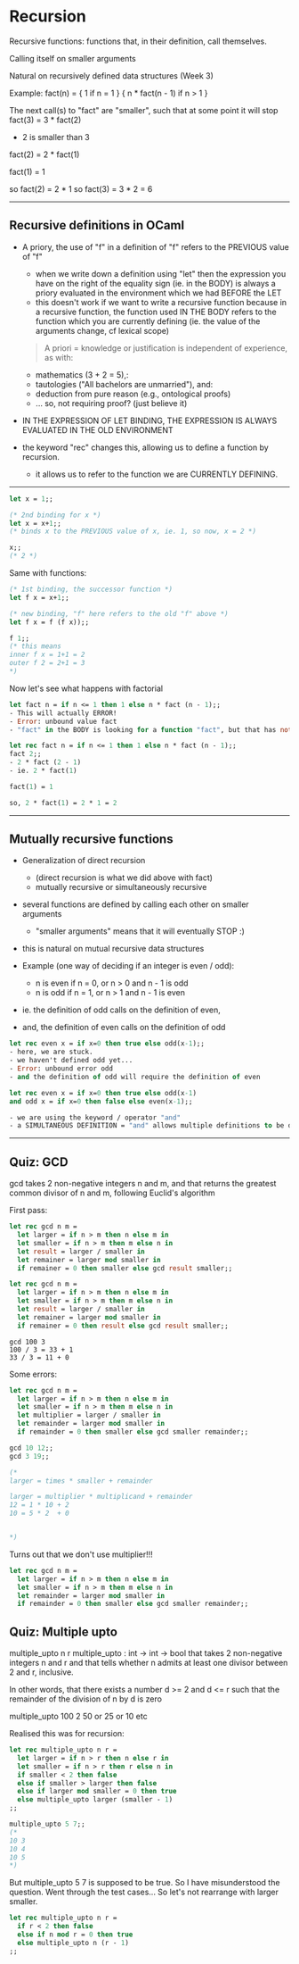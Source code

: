 # Recursion

Recursive functions: functions that, in their definition, call themselves.

Calling itself on smaller arguments

Natural on recursively defined data structures (Week 3)

Example:
fact(n) =
  { 1                     if n = 1 }
  { n * fact(n - 1)       if n > 1 }


The next call(s) to "fact" are "smaller", such that at some point it will stop
fact(3) = 3 * fact(2)
  - 2 is smaller than 3

fact(2) = 2 * fact(1)

fact(1) = 1

so fact(2) = 2 * 1
so fact(3) = 3 * 2 = 6

------------------------------------------------------------
## Recursive definitions in OCaml
- A priory, the use of "f" in a definition of "f" refers to the PREVIOUS value of "f"
  - when we write down a definition using "let" then the expression you have on the right
  of the equality sign (ie. in the BODY) is always a priory evaluated in the environment which we had
  BEFORE the LET
  - this doesn't work if we want to write a recursive function because in a
    recursive function, the function used IN THE BODY refers to the function which you
    are currently defining (ie. the value of the arguments change, cf lexical scope)

  > A priori = knowledge or justification is independent of experience, as with:
    - mathematics (3 + 2 = 5),:
    - tautologies ("All bachelors are unmarried"), and:
    - deduction from pure reason (e.g., ontological proofs)
    - ... so, not requiring proof? (just believe it)

- IN THE EXPRESSION OF LET BINDING, THE EXPRESSION IS ALWAYS EVALUATED IN THE OLD ENVIRONMENT

- the keyword "rec" changes this, allowing us to define a function by recursion.
  - it allows us to refer to the function we are CURRENTLY DEFINING.

------------------------------------------------------------
```ocaml
let x = 1;;

(* 2nd binding for x *)
let x = x+1;;
(* binds x to the PREVIOUS value of x, ie. 1, so now, x = 2 *)

x;;
(* 2 *)
```

Same with functions:
```ocaml
(* 1st binding, the successor function *)
let f x = x+1;;

(* new binding, "f" here refers to the old "f" above *)
let f x = f (f x));;

f 1;;
(* this means
inner f x = 1+1 = 2
outer f 2 = 2+1 = 3
*)
```

Now let's see what happens with factorial
```ocaml
let fact n = if n <= 1 then 1 else n * fact (n - 1);;
- This will actually ERROR!
- Error: unbound value fact
- "fact" in the BODY is looking for a function "fact", but that has not been defined yet (we are defining it now!!!)

let rec fact n = if n <= 1 then 1 else n * fact (n - 1);;
fact 2;;
- 2 * fact (2 - 1)
- ie. 2 * fact(1)

fact(1) = 1

so, 2 * fact(1) = 2 * 1 = 2
```

------------------------------------------------------------
## Mutually recursive functions
- Generalization of direct recursion
  - (direct recursion is what we did above with fact)
  - mutually recursive or simultaneously recursive
- several functions are defined by calling each other on smaller arguments
  - "smaller arguments" means that it will eventually STOP :)
- this is natural on mutual recursive data structures



- Example (one way of deciding if an integer is even / odd):
  - n is even if n = 0, or n > 0 and n - 1 is odd
  - n is odd if n = 1, or n > 1 and n - 1 is even

- ie. the definition of odd calls on the definition of even,
- and, the definition of even calls on the definition of odd

```ocaml
let rec even x = if x=0 then true else odd(x-1);;
- here, we are stuck.
- we haven't defined odd yet...
- Error: unbound error odd
- and the definition of odd will require the definition of even

let rec even x = if x=0 then true else odd(x-1)
and odd x = if x=0 then false else even(x-1);;

- we are using the keyword / operator "and"
- a SIMULTANEOUS DEFINITION = "and" allows multiple definitions to be defined at once

```

------------------------------------------------------------
## Quiz: GCD
gcd takes 2 non-negative integers n and m, and that returns the greatest common
divisor of n and m, following Euclid's algorithm

First pass:
```ocaml
let rec gcd n m =
  let larger = if n > m then n else m in
  let smaller = if n > m then m else n in
  let result = larger / smaller in
  let remainer = larger mod smaller in
  if remainer = 0 then smaller else gcd result smaller;;
```

```ocaml
let rec gcd n m =
  let larger = if n > m then n else m in
  let smaller = if n > m then m else n in
  let result = larger / smaller in
  let remainer = larger mod smaller in
  if remainer = 0 then result else gcd result smaller;;
```

```
gcd 100 3
100 / 3 = 33 + 1
33 / 3 = 11 + 0
```

Some errors:
```ocaml
let rec gcd n m =
  let larger = if n > m then n else m in
  let smaller = if n > m then m else n in
  let multiplier = larger / smaller in
  let remainder = larger mod smaller in
  if remainder = 0 then smaller else gcd smaller remainder;;

gcd 10 12;;
gcd 3 19;;

(*
larger = times * smaller + remainder

larger = multiplier * multiplicand + remainder
12 = 1 * 10 + 2
10 = 5 * 2  + 0


*)
```

Turns out that we don't use multiplier!!!

```ocaml
let rec gcd n m =
  let larger = if n > m then n else m in
  let smaller = if n > m then m else n in
  let remainder = larger mod smaller in
  if remainder = 0 then smaller else gcd smaller remainder;;
```



## Quiz: Multiple upto
multiple_upto n r
multiple_upto : int -> int -> bool that takes 2 non-negative integers n and r
and that tells whether n admits at least one divisor between 2 and r, inclusive.

In other words, that there exists a number d >= 2 and d <= r such that the remainder
of the division of n by d is zero


multiple_upto 100 2
50 or 25 or 10 etc


Realised this was for recursion:
```ocaml
let rec multiple_upto n r =
  let larger = if n > r then n else r in
  let smaller = if n > r then r else n in
  if smaller < 2 then false
  else if smaller > larger then false
  else if larger mod smaller = 0 then true
  else multiple_upto larger (smaller - 1)
;;

multiple_upto 5 7;;
(*
10 3
10 4
10 5
*)
```

But multiple_upto 5 7 is supposed to be true.
So I have misunderstood the question.
Went through the test cases...
So let's not rearrange with larger smaller.

```ocaml
let rec multiple_upto n r =
  if r < 2 then false
  else if n mod r = 0 then true
  else multiple_upto n (r - 1)
;;
```